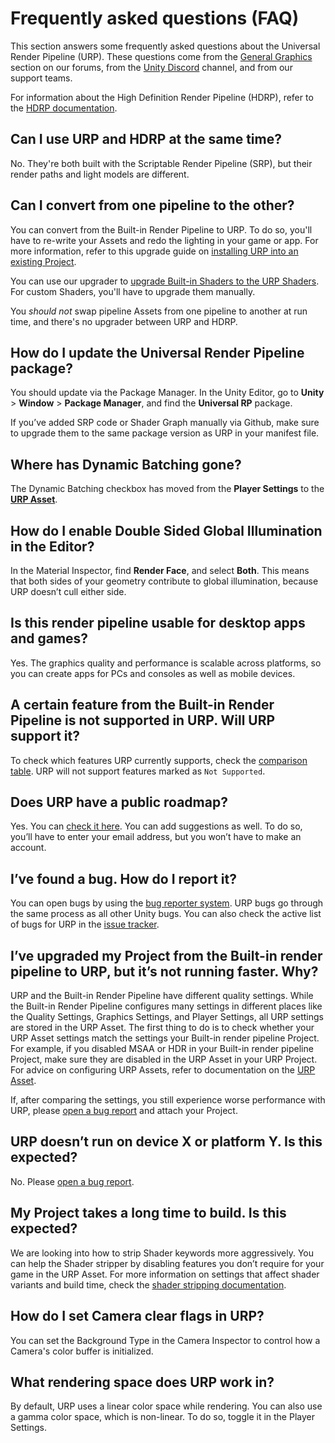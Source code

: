 # Frequently asked questions (FAQ)

This section answers some frequently asked questions about the Universal Render Pipeline (URP). These questions come from the [General Graphics](https://forum.unity.com/forums/general-graphics.76/) section on our forums, from the [Unity Discord](https://discord.gg/unity) channel, and from our support teams.

For information about the High Definition Render Pipeline (HDRP), refer to the [HDRP documentation](https://docs.unity3d.com/Packages/com.unity.render-pipelines.high-definition@latest/index.html).

## Can I use URP and HDRP at the same time?

No. They're both built with the Scriptable Render Pipeline (SRP), but their render paths and light models are different.

## Can I convert from one pipeline to the other?

You can convert from the Built-in Render Pipeline to URP. To do so, you'll have to re-write your Assets and redo the lighting in your game or app. For more information, refer to this upgrade guide on [installing URP into an existing Project](InstallURPIntoAProject.md).

You can use our upgrader to [upgrade Built-in Shaders to the URP Shaders](upgrading-your-shaders.md). For custom Shaders, you'll have to upgrade them manually.

You _should not_ swap pipeline Assets from one pipeline to another at run time, and there's no upgrader between URP and HDRP.

## How do I update the Universal Render Pipeline package?

You should update via the Package Manager. In the Unity Editor, go to **Unity** > **Window** > **Package Manager**, and find the **Universal RP** package.

If you’ve added SRP code or Shader Graph manually via Github, make sure to upgrade them to the same package version as URP in your manifest file.

## Where has Dynamic Batching gone?

The Dynamic Batching checkbox has moved from the **Player Settings** to the [**URP Asset**](universalrp-asset.md).

## How do I enable Double Sided Global Illumination in the Editor?

In the Material Inspector, find **Render Face**, and select **Both**. This means that both sides of your geometry contribute to global illumination, because URP doesn’t cull either side.

## Is this render pipeline usable for desktop apps and games?

Yes. The graphics quality and performance is scalable across platforms, so you can create apps for PCs and consoles as well as mobile devices.

## A certain feature from the Built-in Render Pipeline is not supported in URP. Will URP support it?

To check which features URP currently supports, check the [comparison table](universalrp-builtin-feature-comparison.md).
URP will not support features marked as `Not Supported`.

## Does URP have a public roadmap?

Yes. You can [check it here](https://portal.productboard.com/8ufdwj59ehtmsvxenjumxo82/tabs/3-Universal-render-pipeline). You can add suggestions as well. To do so, you’ll have to enter your email address, but you won’t have to make an account.

## I’ve found a bug. How do I report it?

You can open bugs by using the [bug reporter system](https://unity3d.com/unity/qa/bug-reporting). URP bugs go through the same process as all other Unity bugs. You can also check the active list of bugs for URP in the [issue tracker](https://issuetracker.unity3d.com/product/unity/issues?utf8=%E2%9C%93&package=2&unity_version=&status=1&category=&view=hottest).

## I’ve upgraded my Project from the Built-in render pipeline to URP, but it’s not running faster. Why?

URP and the Built-in Render Pipeline have different quality settings. While the Built-in Render Pipeline configures many settings in different places like the Quality Settings, Graphics Settings, and Player Settings, all URP settings are stored in the URP Asset. The first thing to do is to check whether your URP Asset settings match the settings your Built-in render pipeline Project. For example, if you disabled MSAA or HDR in your Built-in render pipeline Project, make sure they are disabled in the URP Asset in your URP Project. For advice on configuring URP Assets, refer to documentation on the [URP Asset](universalrp-asset.md).

If, after comparing the settings, you still experience worse performance with URP, please [open a bug report](https://unity3d.com/unity/qa/bug-reporting) and attach your Project.

## URP doesn’t run on device X or platform Y. Is this expected?

No. Please [open a bug report](https://unity3d.com/unity/qa/bug-reporting).

## My Project takes a long time to build. Is this expected?

We are looking into how to strip Shader keywords more aggressively. You can help the Shader stripper by disabling features you don’t require for your game in the URP Asset. For more information on settings that affect shader variants and build time, check the [shader stripping documentation](shader-stripping.md).

## How do I set Camera clear flags in URP?

You can set the Background Type in the Camera Inspector to control how a Camera's color buffer is initialized.

## What rendering space does URP work in?

By default, URP uses a linear color space while rendering. You can also use a gamma color space, which is non-linear. To do so, toggle it in the Player Settings.
